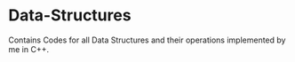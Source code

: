 # Data-Structures
Contains Codes for all Data Structures and their operations implemented by me in C++.
